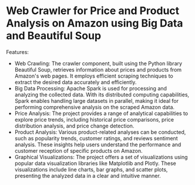 # Web Crawler for Price and Product Analysis on Amazon using Big Data and Beautiful Soup

Features:
- Web Crawling: The crawler component, built using the Python library Beautiful Soup, retrieves information about prices and products from Amazon's web pages. It employs efficient scraping techniques to extract the desired data accurately and efficiently.
- Big Data Processing: Apache Spark is used for processing and analyzing the collected data. With its distributed computing capabilities, Spark enables handling large datasets in parallel, making it ideal for performing comprehensive analysis on the scraped Amazon data.
- Price Analysis: The project provides a range of analytical capabilities to explore price trends, including historical price comparisons, price distribution analysis, and price change detection.
- Product Analysis: Various product-related analyses can be conducted, such as popularity trends, customer ratings, and reviews sentiment analysis. These insights help users understand the performance and customer reception of specific products on Amazon.
- Graphical Visualizations: The project offers a set of visualizations using popular data visualization libraries like Matplotlib and Plotly. These visualizations include line charts, bar graphs, and scatter plots, presenting the analyzed data in a clear and intuitive manner.

